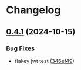 # Changelog

## [0.4.1](https://github.com/kittynode/kittynode/compare/kittynode-core-v0.4.0...kittynode-core-v0.4.1) (2024-10-15)


### Bug Fixes

* flakey jwt test ([346ef49](https://github.com/kittynode/kittynode/commit/346ef4989c266db628e41409bbab07344b9557dc))
